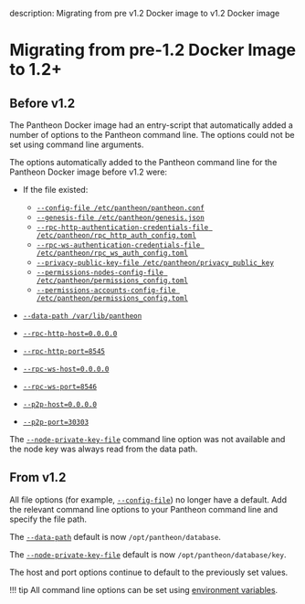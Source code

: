 description: Migrating from pre v1.2 Docker image to v1.2 Docker image  
<!--- END of page meta data -->

# Migrating from pre-1.2 Docker Image to 1.2+

## Before v1.2

The Pantheon Docker image had an entry-script that automatically added a number of options 
to the Pantheon command line. The options could not be set using command line arguments.  

The options automatically added to the Pantheon command line for the Pantheon Docker image before v1.2 were: 

* If the file existed: 
    
    - [`--config-file /etc/pantheon/pantheon.conf`](../Reference/Pantheon-CLI-Syntax.md#config-file)
    - [`--genesis-file /etc/pantheon/genesis.json`](../Reference/Pantheon-CLI-Syntax.md#genesis-file)
    - [`--rpc-http-authentication-credentials-file /etc/pantheon/rpc_http_auth_config.toml`](../Reference/Pantheon-CLI-Syntax.md#rpc-http-authentication-credentials-file) 
    - [`--rpc-ws-authentication-credentials-file /etc/pantheon/rpc_ws_auth_config.toml`](../Reference/Pantheon-CLI-Syntax.md#rpc-ws-authentication-credentials-file)
    - [`--privacy-public-key-file /etc/pantheon/privacy_public_key`](../Reference/Pantheon-CLI-Syntax.md#privacy-public-key-file)
    - [`--permissions-nodes-config-file /etc/pantheon/permissions_config.toml`](../Reference/Pantheon-CLI-Syntax.md#permissions-nodes-config-file)
    - [`--permissions-accounts-config-file /etc/pantheon/permissions_config.toml`](../Reference/Pantheon-CLI-Syntax.md#permissions-accounts-config-file)

* [`--data-path /var/lib/pantheon`](../Reference/Pantheon-CLI-Syntax.md#data-path) 
* [`--rpc-http-host=0.0.0.0`](../Reference/Pantheon-CLI-Syntax.md#rpc-http-host)
* [`--rpc-http-port=8545`](../Reference/Pantheon-CLI-Syntax.md#rpc-http-port)
* [`--rpc-ws-host=0.0.0.0`](../Reference/Pantheon-CLI-Syntax.md#rpc-ws-host)
* [`--rpc-ws-port=8546`](../Reference/Pantheon-CLI-Syntax.md#rpc-ws-port)
* [`--p2p-host=0.0.0.0`](../Reference/Pantheon-CLI-Syntax.md#p2p-host)
* [`--p2p-port=30303`](../Reference/Pantheon-CLI-Syntax.md#p2p-port)

The [`--node-private-key-file`](../Reference/Pantheon-CLI-Syntax.md#node-private-key-file) command line option
was not available and the node key was always read from the data path. 

## From v1.2 

All file options (for example, [`--config-file`](../Reference/Pantheon-CLI-Syntax.md#config-file)) no longer 
have a default. Add the relevant command line options to your Pantheon command line and specify the file path. 

The [`--data-path`](../Reference/Pantheon-CLI-Syntax.md#data-path) default is now `/opt/pantheon/database`. 

The [`--node-private-key-file`](../Reference/Pantheon-CLI-Syntax.md#node-private-key-file) default is 
now `/opt/pantheon/database/key`. 

The host and port options continue to default to the previously set values. 

!!! tip
    All command line options can be set using [environment variables](../Reference/Pantheon-CLI-Syntax.md#pantheon-environment-variables). 



